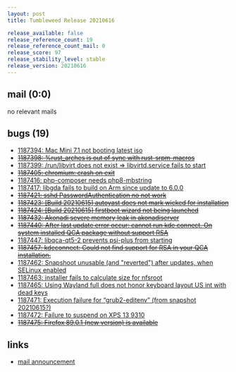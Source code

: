 ```yaml
---
layout: post
title: Tumbleweed Release 20210616

release_available: false
release_reference_count: 19
release_reference_count_mail: 0
release_score: 97
release_stability_level: stable
release_version: 20210616
---
```


## mail (0:0)

no relevant mails

## bugs (19)

<!--more-->

- [1187394: Mac Mini 7.1 not booting latest iso](https://bugzilla.opensuse.org/show_bug.cgi?id=1187394)
- ~~[1187398: %rust_arches is out of sync with rust-srpm-macros](https://bugzilla.opensuse.org/show_bug.cgi?id=1187398)~~
- [1187399: /run/libvirt does not exist => libvirtd.service fails to start](https://bugzilla.opensuse.org/show_bug.cgi?id=1187399)
- ~~[1187405: chromium: crash on exit](https://bugzilla.opensuse.org/show_bug.cgi?id=1187405)~~
- [1187416: php-composer needs php8-mbstring](https://bugzilla.opensuse.org/show_bug.cgi?id=1187416)
- [1187417: libgda fails to build on Arm since update to 6.0.0](https://bugzilla.opensuse.org/show_bug.cgi?id=1187417)
- ~~[1187421: sshd PasswordAuthentication no not work](https://bugzilla.opensuse.org/show_bug.cgi?id=1187421)~~
- ~~[1187423: \[Build 20210615\] autoyast does not mark wicked for installation](https://bugzilla.opensuse.org/show_bug.cgi?id=1187423)~~
- ~~[1187424: \[Build 20210615\] firstboot wizard not being launched](https://bugzilla.opensuse.org/show_bug.cgi?id=1187424)~~
- ~~[1187432: Akonadi severe memory leak in akonadiserver](https://bugzilla.opensuse.org/show_bug.cgi?id=1187432)~~
- ~~[1187440: After last update error occur: cannot run kde connect. On system installed QCA package without support RSA](https://bugzilla.opensuse.org/show_bug.cgi?id=1187440)~~
- [1187447: libqca-qt5-2 prevents psi-plus from starting](https://bugzilla.opensuse.org/show_bug.cgi?id=1187447)
- ~~[1187457: kdeconnect: Could not find support for RSA in your QCA installation.](https://bugzilla.opensuse.org/show_bug.cgi?id=1187457)~~
- [1187462: Snapshoot unusable (and "reverted") after updates, when SELinux enabled](https://bugzilla.opensuse.org/show_bug.cgi?id=1187462)
- [1187463: installer fails to calculate size for nfsroot](https://bugzilla.opensuse.org/show_bug.cgi?id=1187463)
- [1187465: Using Wayland full does not honor keyboard layout US int with dead keys](https://bugzilla.opensuse.org/show_bug.cgi?id=1187465)
- [1187471: Execution failure for “grub2-editenv” (from snapshot 20210615?)](https://bugzilla.opensuse.org/show_bug.cgi?id=1187471)
- [1187472: Failure to suspend on XPS 13 9310](https://bugzilla.opensuse.org/show_bug.cgi?id=1187472)
- ~~[1187475: Firefox 89.0.1 (new version) is available](https://bugzilla.opensuse.org/show_bug.cgi?id=1187475)~~



## links

- [mail announcement](https://lists.opensuse.org/archives/list/factory@lists.opensuse.org/thread/NN76BN3GRVQRXL65W33UJMHR5WLABJRQ)
